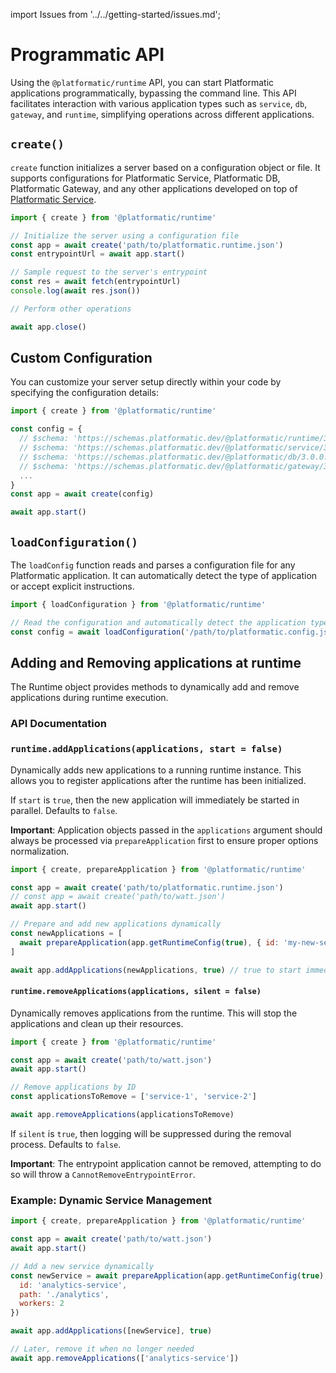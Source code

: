 import Issues from '../../getting-started/issues.md';

# Programmatic API

Using the `@platformatic/runtime` API, you can start Platformatic applications programmatically, bypassing the command line. This API facilitates interaction with various application types such as `service`, `db`, `gateway`, and `runtime`, simplifying operations across different applications.

## `create()`

`create` function initializes a server based on a configuration object or file. It supports configurations for Platformatic Service, Platformatic DB, Platformatic Gateway, and any other applications developed on top of [Platformatic Service](../service/programmatic.md).

```js
import { create } from '@platformatic/runtime'

// Initialize the server using a configuration file
const app = await create('path/to/platformatic.runtime.json')
const entrypointUrl = await app.start()

// Sample request to the server's entrypoint
const res = await fetch(entrypointUrl)
console.log(await res.json())

// Perform other operations

await app.close()
```

## Custom Configuration

You can customize your server setup directly within your code by specifying the configuration details:

```js
import { create } from '@platformatic/runtime'

const config = {
  // $schema: 'https://schemas.platformatic.dev/@platformatic/runtime/3.0.0.json',
  // $schema: 'https://schemas.platformatic.dev/@platformatic/service/3.0.0.json',
  // $schema: 'https://schemas.platformatic.dev/@platformatic/db/3.0.0.json',
  // $schema: 'https://schemas.platformatic.dev/@platformatic/gateway/3.0.0.json'
  ...
}
const app = await create(config)

await app.start()
```

## `loadConfiguration()`

The `loadConfig` function reads and parses a configuration file for any Platformatic application. It can automatically detect the type of application or accept explicit instructions.

```js
import { loadConfiguration } from '@platformatic/runtime'

// Read the configuration and automatically detect the application type.
const config = await loadConfiguration('/path/to/platformatic.config.json')
```

## Adding and Removing applications at runtime

The Runtime object provides methods to dynamically add and remove applications during runtime execution.

### API Documentation

### `runtime.addApplications(applications, start = false)`

Dynamically adds new applications to a running runtime instance. This allows you to register applications after the runtime has been initialized.

If `start` is `true`, then the new application will immediately be started in parallel. Defaults to `false`.

**Important**: Application objects passed in the `applications` argument should always be processed via `prepareApplication` first to ensure proper options normalization.

```js
import { create, prepareApplication } from '@platformatic/runtime'

const app = await create('path/to/platformatic.runtime.json')
// const app = await create('path/to/watt.json')
await app.start()

// Prepare and add new applications dynamically
const newApplications = [
  await prepareApplication(app.getRuntimeConfig(true), { id: 'my-new-service', path: './new-service' })
]

await app.addApplications(newApplications, true) // true to start immediately
```

#### `runtime.removeApplications(applications, silent = false)`

Dynamically removes applications from the runtime. This will stop the applications and clean up their resources.

```js
import { create } from '@platformatic/runtime'

const app = await create('path/to/watt.json')
await app.start()

// Remove applications by ID
const applicationsToRemove = ['service-1', 'service-2']

await app.removeApplications(applicationsToRemove)
```

If `silent` is `true`, then logging will be suppressed during the removal process. Defaults to `false`.

**Important**: The entrypoint application cannot be removed, attempting to do so will throw a `CannotRemoveEntrypointError`.

### Example: Dynamic Service Management

```js
import { create, prepareApplication } from '@platformatic/runtime'

const app = await create('path/to/watt.json')
await app.start()

// Add a new service dynamically
const newService = await prepareApplication(app.getRuntimeConfig(true), {
  id: 'analytics-service',
  path: './analytics',
  workers: 2
})

await app.addApplications([newService], true)

// Later, remove it when no longer needed
await app.removeApplications(['analytics-service'])
```

<Issues />
